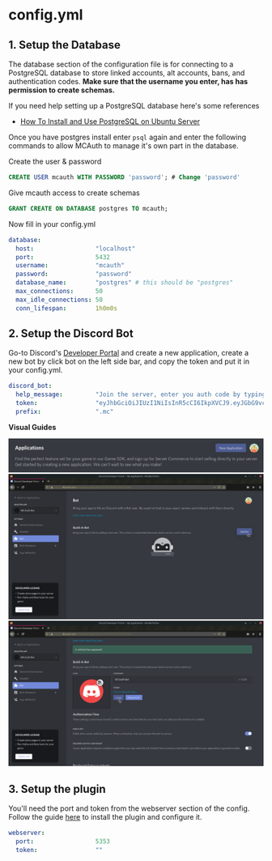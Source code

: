 # config.yml
## 1. Setup the Database
The database section of the configuration file is for connecting to a 
PostgreSQL database to store linked accounts, alt accounts, bans, and
authentication codes. **Make sure that the username you enter, has has
permission to create schemas.**


If you need help setting up a PostgreSQL database here's some references
 * [How To Install and Use PostgreSQL on Ubuntu Server](https://www.digitalocean.com/community/tutorials/how-to-install-and-use-postgresql-on-ubuntu-18-04)

Once you have postgres install enter `psql` again and enter the following
commands to allow MCAuth to manage it's own part in the database.

Create the user & password
```sql
CREATE USER mcauth WITH PASSWORD 'password'; # Change 'password'
```

Give mcauth access to create schemas
```sql
GRANT CREATE ON DATABASE postgres TO mcauth;
```

Now fill in your config.yml
```yaml
database:
  host:                 "localhost"
  port:                 5432
  username:             "mcauth"
  password:             "password"
  database_name:        "postgres" # this should be "postgres"
  max_connections:      50
  max_idle_connections: 50
  conn_lifespan:        1h0m0s
```


## 2. Setup the Discord Bot
Go-to Discord's [Developer Portal](https://discord.com/developers/applications)
and create a new application, create a new bot by click bot on the left side 
bar, and copy the token and put it in your config.yml.

```yaml
discord_bot:
  help_message:         "Join the server, enter you auth code by typing .mc auth <code>"
  token:                "eyJhbGciOiJIUzI1NiIsInR5cCI6IkpXVCJ9.eyJGbG9vciBHYW5nIjoiT3VoISJ9.29wjTwrUk4XWQ1X9n9lCOP5R0B0O6PF7wdgBwNDNzig"
  prefix:               ".mc"
```

__Visual Guides__

![new application screenshot](../res/new%20app.png)
![new bot screenshot](../res/new%20bot.png)
![copy token screenshot](../res/bot%20token.png)


## 3. Setup the plugin
You'll need the port and token from the webserver section of the config. Follow
the guide [here](https://github.com/dhghf/mcauth-client) to install the plugin 
and configure it.

```yaml
webserver:
  port:                 5353
  token:                ""
```